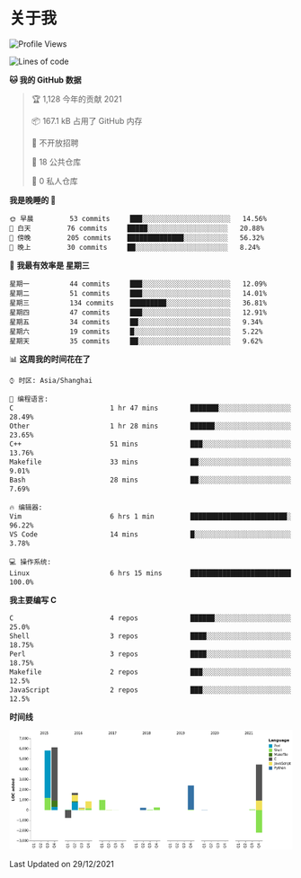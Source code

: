 # 关于我

<!--START_SECTION:waka-->
![Profile Views](http://img.shields.io/badge/%E4%B8%AA%E4%BA%BA%E5%B0%81%E9%9D%A2%E8%A7%82%E7%9C%8B%E6%AC%A1%E6%95%B0-22-blue)

![Lines of code](https://img.shields.io/badge/%E4%BB%8E%E3%80%8C%E4%BD%A0%E5%A5%BD%E4%B8%96%E7%95%8C%E3%80%8D%E6%88%91%E5%B7%B2%E7%BB%8F%E5%86%99%E4%BA%86-20%20Thousand%20%E8%A1%8C%E4%BB%A3%E7%A0%81-blue)

**🐱 我的 GitHub 数据** 

> 🏆 1,128 今年的贡献 2021
 > 
> 📦 167.1 kB 占用了 GitHub 内存 
 > 
> 🚫 不开放招聘
 > 
> 📜 18 公共仓库 
 > 
> 🔑 0 私人仓库  
 > 
**我是晚睡的 🦉** 

```text
🌞 早晨         53 commits     ███░░░░░░░░░░░░░░░░░░░░░░   14.56% 
🌆 白天         76 commits     █████░░░░░░░░░░░░░░░░░░░░   20.88% 
🌃 傍晚         205 commits    ██████████████░░░░░░░░░░░   56.32% 
🌙 晚上         30 commits     ██░░░░░░░░░░░░░░░░░░░░░░░   8.24%

```
📅 **我最有效率是 星期三** 

```text
星期一          44 commits     ███░░░░░░░░░░░░░░░░░░░░░░   12.09% 
星期二          51 commits     ███░░░░░░░░░░░░░░░░░░░░░░   14.01% 
星期三          134 commits    █████████░░░░░░░░░░░░░░░░   36.81% 
星期四          47 commits     ███░░░░░░░░░░░░░░░░░░░░░░   12.91% 
星期五          34 commits     ██░░░░░░░░░░░░░░░░░░░░░░░   9.34% 
星期六          19 commits     █░░░░░░░░░░░░░░░░░░░░░░░░   5.22% 
星期天          35 commits     ██░░░░░░░░░░░░░░░░░░░░░░░   9.62%

```


📊 **这周我的时间花在了** 

```text
⌚︎ 时区: Asia/Shanghai

💬 编程语言: 
C                        1 hr 47 mins        ███████░░░░░░░░░░░░░░░░░░   28.49% 
Other                    1 hr 28 mins        ██████░░░░░░░░░░░░░░░░░░░   23.65% 
C++                      51 mins             ███░░░░░░░░░░░░░░░░░░░░░░   13.76% 
Makefile                 33 mins             ██░░░░░░░░░░░░░░░░░░░░░░░   9.01% 
Bash                     28 mins             ██░░░░░░░░░░░░░░░░░░░░░░░   7.69%

🔥 编辑器: 
Vim                      6 hrs 1 min         ████████████████████████░   96.22% 
VS Code                  14 mins             █░░░░░░░░░░░░░░░░░░░░░░░░   3.78%

💻 操作系统: 
Linux                    6 hrs 15 mins       █████████████████████████   100.0%

```

**我主要编写 C** 

```text
C                        4 repos             ██████░░░░░░░░░░░░░░░░░░░   25.0% 
Shell                    3 repos             ████░░░░░░░░░░░░░░░░░░░░░   18.75% 
Perl                     3 repos             ████░░░░░░░░░░░░░░░░░░░░░   18.75% 
Makefile                 2 repos             ███░░░░░░░░░░░░░░░░░░░░░░   12.5% 
JavaScript               2 repos             ███░░░░░░░░░░░░░░░░░░░░░░   12.5%

```


**时间线**

![Chart not found](https://raw.githubusercontent.com/Arondight/Arondight/master/charts/bar_graph.png) 


 Last Updated on 29/12/2021
<!--END_SECTION:waka-->
